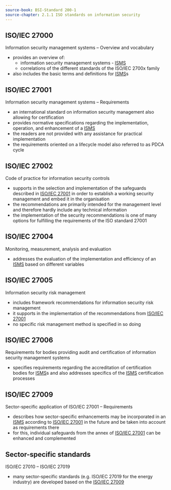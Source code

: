 ```yaml
---
source-book: BSI-Standard 200-1
source-chapter: 2.1.1 ISO standards on information security
---
```

## ISO/IEC 27000 
Information security management systems – Overview and vocabulary
- provides an overview of:
	- information security management systems - [ISMS](<ISMS>)
	- correlations of the different standards of the ISO/IEC 2700x family
 - also includes the basic terms and definitions for [ISMS](<ISMS>)s

## ISO/IEC 27001 
Information security management systems – Requirements
- an international standard on information security management also allowing for certification
- provides normative specifications regarding the implementation, operation, and enhancement of a [ISMS](<ISMS>)
- the readers are not provided with any assistance for practical implementation
- the requirements oriented on a lifecycle model also referred to as PDCA cycle

## ISO/IEC 27002 
Code of practice for information security controls
-  supports in the selection and implementation of the safeguards described in [ISO/IEC 27001](<#ISO/IEC 27001>) in order to establish a working security management and embed it in the organisation
- the recommendations are primarily intended for the management level and therefore hardly include any technical information
- the implementation of the security recommendations is one of many options for fulfilling the requirements of the ISO standard 27001

## ISO/IEC 27004 
Monitoring, measurement, analysis and evaluation
-  addresses the evaluation of the implementation and efficiency of an [ISMS](<ISMS>)
based on different variables

## ISO/IEC 27005 
Information security risk management
- includes framework recommendations for information security risk management
- it supports in the implementation of the recommendations from [ISO/IEC 27001](<#ISO/IEC 27001>)
- no specific risk management method is specified in so doing

## ISO/IEC 27006 
Requirements for bodies providing audit and certification of information security
management systems
- specifies requirements regarding the accreditation of certification bodies for
[ISMS](<ISMS.md>)s and also addresses specifics of the [ISMS](<ISMS>) certification processes

## ISO/IEC 27009 
Sector-specific application of ISO/IEC 27001 – Requirements
- describes how sector-specific enhancements may be incorporated in an [ISMS](<ISMS>) according to [ISO/IEC 27001](<#ISO/IEC 27001>) in the future and be taken into account as requirements there
- for this, individual safeguards from the annex of [ISO/IEC 27001](<#ISO/IEC 27001>) can be enhanced and complemented

## Sector-specific standards 
 ISO/IEC 27010 – ISO/IEC 27019
- many sector-specific standards (e.g. ISO/IEC 27019 for the energy industry) are developed based on the [ISO/IEC 27009](<#ISO/IEC 27009>)